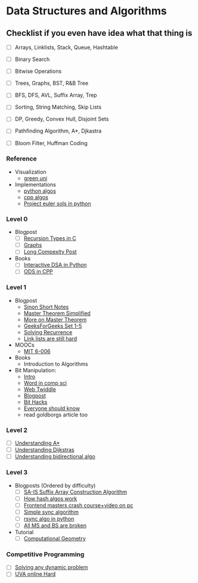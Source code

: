 # Data Structures and Algorithms

## Checklist if you even have idea what that thing is
- [ ] Arrays, Linklists, Stack, Queue, Hashtable
- [ ] Binary Search
- [ ] Bitwise Operations 
- [ ] Trees, Graphs, BST, R&B Tree
- [ ] BFS, DFS, AVL, Suffix Array, Trep
- [ ] Sorting, String Matching, Skip Lists
- [ ] DP, Greedy, Convex Hull, Disjoint Sets
- [ ] Pathfinding Algorithm, A*, Djkastra
- [ ] Bloom Filter, Huffman Coding



### Reference
- Visualization
    - [green uni](https://www.cs.usfca.edu/~galles/visualization/Algorithms.html)
- Implementations
    - [python algos](https://github.com/harishvc/challenges#data-structures-algorithms--concepts)
    - [cpp algos](https://github.com/PetarV-/Algorithms)
    - [Project euler sols in python](https://github.com/nayuki/Project-Euler-solutions/tree/master/python)

### Level 0
- Blogpost
    - [ ] [Recursion Types in C](http://cs-fundamentals.com/c-programming/recursion-in-c.php)
    - [ ] [Graphs](https://medium.freecodecamp.org/i-dont-understand-graph-theory-1c96572a1401)
    - [ ] [Long Compexity Post](http://discrete.gr/complexity/)
- Books
    - [ ] [Interactive DSA in Python](https://interactivepython.org/runestone/static/pythonds/index.html)
    - [ ] [ODS in CPP](http://opendatastructures.org/ods-cpp/)

### Level 1
- Blogpost
    - [Sinon Short Notes](http://archive.is/co07u)
    - [Master Theorem Simplified](https://web.archive.org/web/20160217105600/https://anupcowkur.com/posts/master-theorem-simplified/)
    - [More on Master Theorem](http://rosalind.info/glossary/algo-master-theorem/)
    - [GeeksForGeeks Set 1-5](https://www.geeksforgeeks.org/analysis-of-algorithms-set-1-asymptotic-analysis/)
    - [Solving Recurrence](http://faculty.simpson.edu/lydia.sinapova/www/cmsc250/LN250_Weiss/L14-RecRel.htm)
    - [Link lists are still hard](https://brennan.io/2017/04/21/linked-lists-are-still-hard/)
- MOOCs
    - [MIT 6-006]( https://ocw.mit.edu/courses/electrical-engineering-and-computer-science/6-006-introduction-to-algorithms-fall-2011/lecture-videos/)
- Books
    - Introduction to Algorithms
- Bit Manipulation:
    - [Intro](https://www.youtube.com/watch?v=7jkIUgLC29I)
    - [Word in comp sci](https://en.wikipedia.org/wiki/Word_(computer_architecture))
    - [Web Twiddle](http://bits.stephan-brumme.com/)
    - [Blogpost](http://www.goldsborough.me/bits/c++/low-level/problems/2015/10/11/23-52-02-bit_manipulation/)
    - [Bit Hacks](http://graphics.stanford.edu/~seander/bithacks.html)
    - [Everyone should know](http://www.catonmat.net/blog/low-level-bit-hacks-you-absolutely-must-know/)
    - read goldborgs article too

### Level 2
- [ ] [Understanding A*](https://www.redblobgames.com/pathfinding/a-star/implementation.html)
- [ ] [Understanding Dijkstras](https://aos.github.io/2018/02/24/understanding-dijkstras-algorithm)
- [ ] [Understanding bidirectional algo](http://ltr.wtf/explained/intro-bidirectional-algorithm/)

### Level 3
- Blogposts (Ordered by difficulty)
    - [ ] [SA-IS Suffix Array Construction Algorithm](http://zork.net/~st/jottings/sais.html)
    - [ ] [How hash algos work](http://www.metamorphosite.com/one-way-hash-encryption-sha1-data-software)
    - [ ] [Frontend masters crash course+video on pc](https://btholt.github.io/four-semesters-of-cs-part-two/)
    - [ ] [Simple sync algorithm](https://unterwaditzer.net/2016/sync-algorithm.html)
    - [ ] [rsync algo in python](https://tylercipriani.com/blog/2017/07/09/the-rsync-algorithm-in-python/)
    - [ ] [All MS and BS are broken](https://research.googleblog.com/2006/06/extra-extra-read-all-about-it-nearly.html)
- Tutorial
    - [ ] [Computational Geometry](http://wykobi.com/tutorial.html#Introduction)

### Competitive Programming
- [ ] [Solving any dynamic problem](https://blog.pramp.com/how-to-solve-any-dynamic-programming-problem-603b6fbbd771)
- [ ] [UVA online Hard](https://uva.onlinejudge.org/index.php?option=com_onlinejudge&Itemid=8&category=118)
